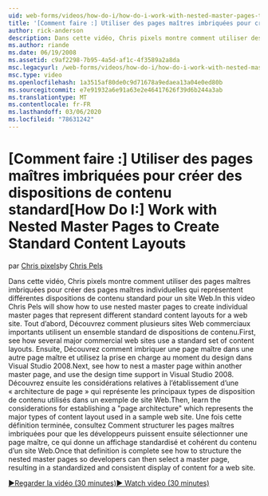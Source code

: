```yaml
---
uid: web-forms/videos/how-do-i/how-do-i-work-with-nested-master-pages-to-create-standard-content-layouts
title: '[Comment faire :] Utiliser des pages maîtres imbriquées pour créer des dispositions de contenu standard | Microsoft Docs'
author: rick-anderson
description: Dans cette vidéo, Chris pixels montre comment utiliser des pages maîtres imbriquées pour créer des pages maîtres individuelles qui représentent différentes dispositions de contenu standard pour une w...
ms.author: riande
ms.date: 06/19/2008
ms.assetid: c9af2298-7b95-4a5d-af1c-4f3589a2a8da
msc.legacyurl: /web-forms/videos/how-do-i/how-do-i-work-with-nested-master-pages-to-create-standard-content-layouts
msc.type: video
ms.openlocfilehash: 1a3515af80de0c9d71678a9edaea13a04e0ed80b
ms.sourcegitcommit: e7e91932a6e91a63e2e46417626f39d6b244a3ab
ms.translationtype: MT
ms.contentlocale: fr-FR
ms.lasthandoff: 03/06/2020
ms.locfileid: "78631242"
---
```

# <a name="how-do-i-work-with-nested-master-pages-to-create-standard-content-layouts"></a><span data-ttu-id="335c9-103">[Comment faire :] Utiliser des pages maîtres imbriquées pour créer des dispositions de contenu standard</span><span class="sxs-lookup"><span data-stu-id="335c9-103">[How Do I:] Work with Nested Master Pages to Create Standard Content Layouts</span></span>

<span data-ttu-id="335c9-104">par [Chris pixels](https://twitter.com/chrispels)</span><span class="sxs-lookup"><span data-stu-id="335c9-104">by [Chris Pels](https://twitter.com/chrispels)</span></span>

<span data-ttu-id="335c9-105">Dans cette vidéo, Chris pixels montre comment utiliser des pages maîtres imbriquées pour créer des pages maîtres individuelles qui représentent différentes dispositions de contenu standard pour un site Web.</span><span class="sxs-lookup"><span data-stu-id="335c9-105">In this video Chris Pels will show how to use nested master pages to create individual master pages that represent different standard content layouts for a web site.</span></span> <span data-ttu-id="335c9-106">Tout d’abord, Découvrez comment plusieurs sites Web commerciaux importants utilisent un ensemble standard de dispositions de contenu.</span><span class="sxs-lookup"><span data-stu-id="335c9-106">First, see how several major commercial web sites use a standard set of content layouts.</span></span> <span data-ttu-id="335c9-107">Ensuite, Découvrez comment imbriquer une page maître dans une autre page maître et utilisez la prise en charge au moment du design dans Visual Studio 2008.</span><span class="sxs-lookup"><span data-stu-id="335c9-107">Next, see how to nest a master page within another master page, and use the design time support in Visual Studio 2008.</span></span> <span data-ttu-id="335c9-108">Découvrez ensuite les considérations relatives à l’établissement d’une « architecture de page » qui représente les principaux types de disposition de contenu utilisés dans un exemple de site Web.</span><span class="sxs-lookup"><span data-stu-id="335c9-108">Then, learn the considerations for establishing a "page architecture" which represents the major types of content layout used in a sample web site.</span></span> <span data-ttu-id="335c9-109">Une fois cette définition terminée, consultez Comment structurer les pages maîtres imbriquées pour que les développeurs puissent ensuite sélectionner une page maître, ce qui donne un affichage standardisé et cohérent du contenu d’un site Web.</span><span class="sxs-lookup"><span data-stu-id="335c9-109">Once that definition is complete see how to structure the nested master pages so developers can then select a master page, resulting in a standardized and consistent display of content for a web site.</span></span>

[<span data-ttu-id="335c9-110">&#9654;Regarder la vidéo (30 minutes)</span><span class="sxs-lookup"><span data-stu-id="335c9-110">&#9654; Watch video (30 minutes)</span></span>](https://channel9.msdn.com/Blogs/ASP-NET-Site-Videos/how-do-i-work-with-nested-master-pages-to-create-standard-content-layouts)
